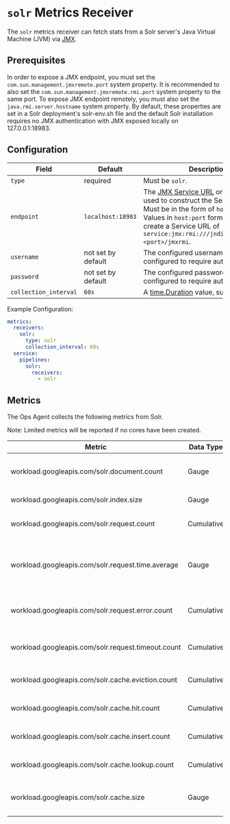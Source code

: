 # `solr` Metrics Receiver

The `solr` metrics receiver can fetch stats from a Solr server's Java Virtual Machine (JVM) via [JMX](https://www.oracle.com/java/technologies/javase/javamanagement.html).

## Prerequisites

In order to expose a JMX endpoint, you must set the `com.sun.management.jmxremote.port` system property. It is recommended to also set the `com.sun.management.jmxremote.rmi.port` system property to the same port. To expose JMX endpoint remotely, you must also set the `java.rmi.server.hostname` system property. By default, these properties are set in a Solr deployment's solr-env.sh file and the default Solr installation requires no JMX authentication with JMX exposed locally on 127.0.0.1:18983.

## Configuration

| Field                 | Default            | Description |
| ---                   | ---                | ---         |
| `type`                | required           | Must be `solr`. |
| `endpoint`            | `localhost:18983`  | The [JMX Service URL](https://docs.oracle.com/javase/8/docs/api/javax/management/remote/JMXServiceURL.html) or host and port used to construct the Service URL. Must be in the form of `host:port`. Values in `host:port` form will be used to create a Service URL of `service:jmx:rmi:///jndi/rmi://<host>:<port>/jmxrmi`. |
| `username`            | not set by default | The configured username if JMX is configured to require authentication. |
| `password`            | not set by default | The configured password if JMX is configured to require authentication. |
| `collection_interval` | `60s`              | A [time.Duration](https://pkg.go.dev/time#ParseDuration) value, such as `30s` or `5m`. |


Example Configuration:

```yaml
metrics:
  receivers:
    solr:
      type: solr
      collection_interval: 60s
  service:
    pipelines:
      solr:
        receivers:
          - solr
```

## Metrics
The Ops Agent collects the following metrics from Solr.

Note: Limited metrics will be reported if no cores have been created.

| Metric                                               | Data Type      | Unit        | Labels                         | Description |
| ---                                                  | ---            | ---         | ---                            | ---         | 
| workload.googleapis.com/solr.document.count          | Gauge          | documents   | core                           | The total number of indexed documents. |
| workload.googleapis.com/solr.index.size              | Gauge          | by          | core                           | The total index size. |
| workload.googleapis.com/solr.request.count           | Cumulative     | queries     | core, type, handler            | The number of queries made. |
| workload.googleapis.com/solr.request.time.average    | Gauge          | ms          | core, type, handler            | The average time of a query, based on Solr's histogram configuration. |
| workload.googleapis.com/solr.request.error.count     | Cumulative     | queries     | core, type, handler            | The number of queries resulting in an error. |
| workload.googleapis.com/solr.request.timeout.count   | Cumulative     | queries     | core, type, handler            | The number of queries resulting in a timeout. |
| workload.googleapis.com/solr.cache.eviction.count    | Cumulative     | evictions   | core, cache                    | The number of evictions from a cache. |
| workload.googleapis.com/solr.cache.hit.count         | Cumulative     | hits        | core, cache                    | The number of hits from a cache. |
| workload.googleapis.com/solr.cache.insert.count      | Cumulative     | inserts     | core, cache                    | The number of inserts from a cache. |
| workload.googleapis.com/solr.cache.lookup.count      | Cumulative     | lookups     | core, cache                    | The number of lookups from a cache. |
| workload.googleapis.com/solr.cache.size              | Gauge          | by          | core, cache                    | The size of the cache occupied in memory. |
